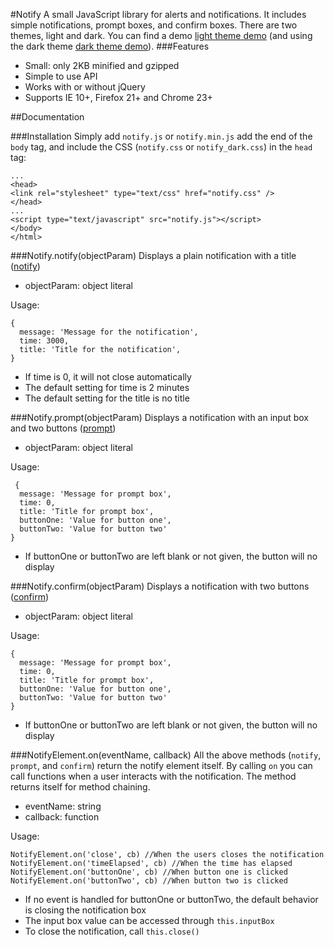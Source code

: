#Notify
A small JavaScript library for alerts and notifications. It includes simple notifications, prompt boxes, and confirm boxes. There are two themes, light and dark. You can find a demo [light theme demo](http://jsbin.com/riyisa/1/) (and using the dark theme [dark theme demo](http://jsbin.com/yemigo/1/)).
###Features

 - Small: only 2KB minified and gzipped
 - Simple to use API
 - Works with or without jQuery
 - Supports IE 10+, Firefox 21+ and Chrome 23+

##Documentation

###Installation
Simply add `notify.js` or `notify.min.js` add the end of the `body` tag, and include the CSS	(`notify.css` or `notify_dark.css`) in the `head` tag:

    ...
    <head>
    <link rel="stylesheet" type="text/css" href="notify.css" />
    </head>
    ...
    <script type="text/javascript" src="notify.js"></script>
    </body>
    </html>

###Notify.notify(objectParam)
Displays a plain notification with a title ([notify](http://jsbin.com/pejika/1/))

 - objectParam: object literal

Usage:

    {
      message: 'Message for the notification',
      time: 3000,
      title: 'Title for the notification',
    }
   

 - If time is 0, it will not close automatically
 - The default setting for time is 2 minutes
 - The default setting for the title is no title
    
###Notify.prompt(objectParam)
Displays a notification with an input box and two buttons ([prompt](http://jsbin.com/kekami/1/))

 - objectParam: object literal
 
Usage:

     {
      message: 'Message for prompt box',
      time: 0,
      title: 'Title for prompt box',
      buttonOne: 'Value for button one',
      buttonTwo: 'Value for button two'
    }
    

   - If buttonOne or buttonTwo are left blank or not given, the button will no display

###Notify.confirm(objectParam)
Displays a notification with two buttons ([confirm](http://jsbin.com/gofere/1/))

 - objectParam: object literal
 
Usage: 

    {
      message: 'Message for prompt box',
      time: 0,
      title: 'Title for prompt box',
      buttonOne: 'Value for button one',
      buttonTwo: 'Value for button two'
    }
    

   - If buttonOne or buttonTwo are left blank or not given, the button will no display

###NotifyElement.on(eventName, callback)
All the above methods (`notify`, `prompt`, and `confirm`) return the notify element itself. By calling `on` you can call functions when a user interacts with the notification. The method returns itself for method chaining.

 - eventName: string
 - callback: function

Usage:

    NotifyElement.on('close', cb) //When the users closes the notification
    NotifyElement.on('timeElapsed', cb) //When the time has elapsed
    NotifyElement.on('buttonOne', cb) //When button one is clicked
    NotifyElement.on('buttonTwo', cb) //When button two is clicked
    

   - If no event is handled for buttonOne or buttonTwo, the default behavior is closing the notification box
   - The input box value can be accessed through `this.inputBox`
   - To close the notification, call `this.close()`

    
